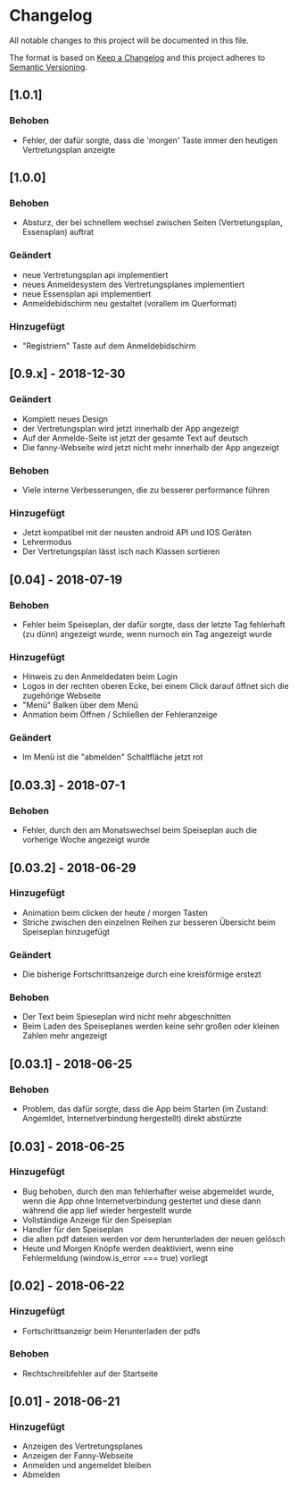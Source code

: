 # Changelog
All notable changes to this project will be documented in this file.

The format is based on [Keep a Changelog](http://keepachangelog.com/en/1.0.0/)
and this project adheres to [Semantic Versioning](http://semver.org/spec/v2.0.0.html).

## [1.0.1]
### Behoben
- Fehler, der dafür sorgte, dass die 'morgen' Taste immer den heutigen Vertretungsplan anzeigte

## [1.0.0]
### Behoben
- Absturz, der bei schnellem wechsel zwischen Seiten (Vertretungsplan, Essensplan) auftrat

### Geändert
- neue Vertretungsplan api implementiert
- neues Anmeldesystem des Vertretungsplanes implementiert
- neue Essensplan api implementiert
- Anmeldebidschirm neu gestaltet (vorallem im Querformat)

### Hinzugefügt
- "Registriern" Taste auf dem Anmeldebidschirm

## [0.9.x] - 2018-12-30
### Geändert
- Komplett neues Design
- der Vertretungsplan wird jetzt innerhalb der App angezeigt
- Auf der Anmelde-Seite ist jetzt der gesamte Text auf deutsch
- Die fanny-Webseite wird jetzt nicht mehr innerhalb der App angezeigt

### Behoben
- Viele interne Verbesserungen, die zu besserer performance führen

### Hinzugefügt
- Jetzt kompatibel mit der neusten android API und IOS Geräten
- Lehrermodus
- Der Vertretungsplan lässt isch nach Klassen sortieren

## [0.04] - 2018-07-19
### Behoben
- Fehler beim Speiseplan, der dafür sorgte, dass der letzte Tag fehlerhaft (zu dünn) angezeigt wurde, wenn nurnoch ein Tag angezeigt wurde

### Hinzugefügt
- Hinweis zu den Anmeldedaten beim Login
- Logos in der rechten oberen Ecke, bei einem Click darauf öffnet sich die zugehörige Webseite
- "Menü" Balken über dem Menü
- Anmation beim Öffnen / Schließen der Fehleranzeige

### Geändert
- Im Menü ist die "abmelden" Schaltfläche jetzt rot

## [0.03.3] - 2018-07-1
### Behoben
- Fehler, durch den am Monatswechsel beim Speiseplan auch die vorherige Woche angezeigt wurde


## [0.03.2] - 2018-06-29
### Hinzugefügt
- Animation beim clicken der heute / morgen Tasten
- Striche zwischen den einzelnen Reihen zur besseren Übersicht beim Speiseplan hinzugefügt

### Geändert
- Die bisherige Fortschrittsanzeige durch eine kreisförmige erstezt

### Behoben
- Der Text beim Spieseplan wird nicht mehr abgeschnitten
- Beim Laden des Speiseplanes werden keine sehr großen oder kleinen Zahlen mehr angezeigt


## [0.03.1] - 2018-06-25
### Behoben
- Problem, das dafür sorgte, dass die App beim Starten (im Zustand: Angemldet, Internetverbindung hergestellt)
direkt abstürzte

## [0.03] - 2018-06-25
### Hinzugefügt
- Bug behoben, durch den man fehlerhafter weise abgemeldet wurde, wenn die App
ohne Internetverbindung gestertet und diese dann während die app lief wieder hergestellt wurde
- Vollständige Anzeige für den Speiseplan
- Handler für den Speiseplan
- die alten pdf dateien werden vor dem herunterladen der neuen gelösch
- Heute und Morgen Knöpfe werden deaktiviert, wenn eine Fehlermeldung (window.is_error === true) vorliegt

## [0.02] - 2018-06-22
### Hinzugefügt
- Fortschrittsanzeigr beim Herunterladen der pdfs

### Behoben
- Rechtschreibfehler auf der Startseite

## [0.01] - 2018-06-21
### Hinzugefügt
- Anzeigen des Vertretungsplanes
- Anzeigen der Fanny-Webseite
- Anmelden und angemeldet bleiben
- Abmelden
